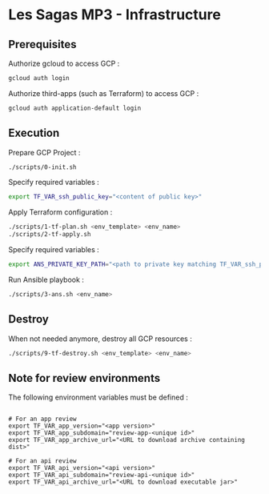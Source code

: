# Les Sagas MP3 - Infrastructure

## Prerequisites

Authorize gcloud to access GCP :

```bash
gcloud auth login
```

Authorize third-apps (such as Terraform) to access GCP :

```bash
gcloud auth application-default login
```

## Execution

Prepare GCP Project :

```bash
./scripts/0-init.sh
```

Specify required variables :

```bash
export TF_VAR_ssh_public_key="<content of public key>"
```

Apply Terraform configuration :

```bash
./scripts/1-tf-plan.sh <env_template> <env_name>
./scripts/2-tf-apply.sh
```

Specify required variables :

```bash
export ANS_PRIVATE_KEY_PATH="<path to private key matching TF_VAR_ssh_public_key>"
```

Run Ansible playbook :

```bash
./scripts/3-ans.sh <env_name>
```

## Destroy

When not needed anymore, destroy all GCP resources :

```bash
./scripts/9-tf-destroy.sh <env_template> <env_name>
```

## Note for review environments

The following environment variables must be defined :

```

# For an app review
export TF_VAR_app_version="<app version>"
export TF_VAR_app_subdomain="review-app-<unique id>"
export TF_VAR_app_archive_url="<URL to download archive containing dist>"

# For an api review
export TF_VAR_api_version="<api version>"
export TF_VAR_api_subdomain="review-api-<unique id>"
export TF_VAR_api_archive_url="<URL to download executable jar>"

```